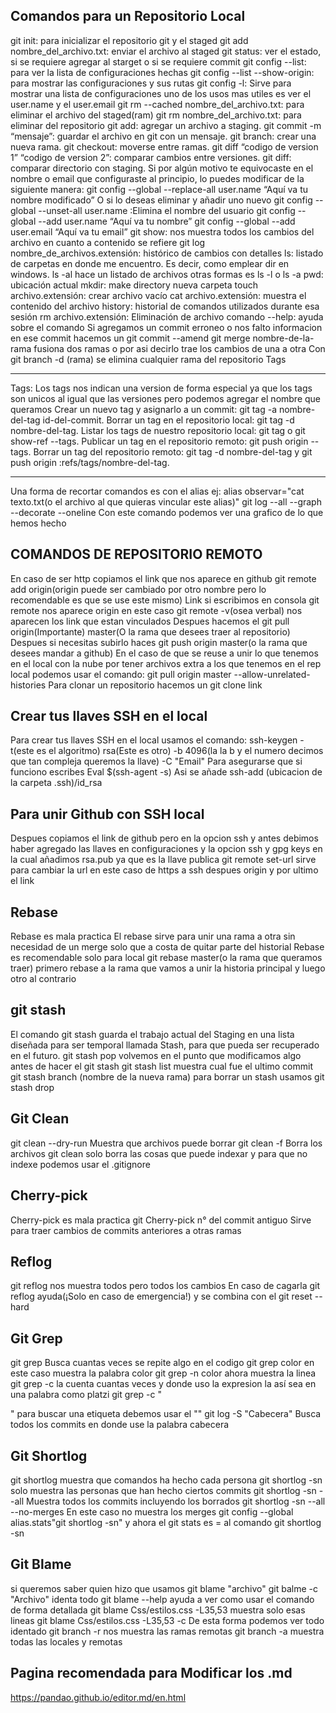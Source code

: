 Comandos para un Repositorio Local
----------------------------

git init: para inicializar el repositorio git y el staged
git add nombre_del_archivo.txt: enviar el archivo al staged
git status: ver el estado, si se requiere agregar al starget o si se requiere commit
git config --list: para ver la lista de configuraciones hechas
git config --list --show-origin: para mostrar las configuraciones y sus rutas
git config -l: Sirve para mostrar una lista de configuraciones uno de los usos mas utiles es ver el user.name y el user.email
git rm --cached nombre_del_archivo.txt: para eliminar el archivo del staged(ram)
git rm nombre_del_archivo.txt: para eliminar del repositorio
git add: agregar un archivo a staging.
git commit -m “mensaje”: guardar el archivo en git con un mensaje.
git branch: crear una nueva rama.
git checkout: moverse entre ramas.
git diff “codigo de version 1” “codigo de version 2”: comparar cambios entre versiones.
git diff: comparar directorio con staging.
Si por algún motivo te equivocaste en el nombre o email que configuraste al principio, lo puedes modificar de la siguiente manera:
git config --global --replace-all user.name “Aquí va tu nombre modificado”
O si lo deseas eliminar y añadir uno nuevo
git config --global --unset-all user.name :Elimina el nombre del usuario
git config --global --add user.name “Aquí va tu nombre”
git config --global --add user.email “Aquí va tu email”
git show: nos muestra todos los cambios del archivo en cuanto a contenido se refiere
git log nombre_de_archivos.extensión: histórico de cambios con detalles
ls: listado de carpetas en donde me encuentro. Es decir, como emplear dir en windows.
ls -al hace un listado de archivos otras formas es ls -l o ls -a
pwd: ubicación actual
mkdir: make directory nueva carpeta
touch archivo.extensión: crear archivo vacío
cat archivo.extensión: muestra el contenido del archivo
history: historial de comandos utilizados durante esa sesión
rm archivo.extensión: Eliminación de archivo
comando --help: ayuda sobre el comando
Si agregamos un commit erroneo o nos falto informacion en ese commit hacemos un git commit --amend
git merge nombre-de-la-rama fusiona dos ramas o por asi decirlo trae los cambios de una a otra
Con git branch -d (rama) se elimina cualquier rama del repositorio
Tags

------------------------------------------------------
Tags: Los tags nos indican una version de forma especial ya que los tags son unicos al igual que las versiones pero podemos agregar el nombre que queramos
Crear un nuevo tag y asignarlo a un commit: git tag -a nombre-del-tag id-del-commit.
Borrar un tag en el repositorio local: git tag -d nombre-del-tag.
Listar los tags de nuestro repositorio local: git tag o git show-ref --tags.
Publicar un tag en el repositorio remoto: git push origin --tags.
Borrar un tag del repositorio remoto: git tag -d nombre-del-tag y git push origin :refs/tags/nombre-del-tag.

------------------------------
Una forma de recortar comandos es con el alias ej: alias observar="cat texto.txt(o el archivo al que quieras vincular este alias)"
git log --all --graph --decorate --oneline Con este comando podemos ver una grafico de lo que hemos hecho

COMANDOS DE REPOSITORIO REMOTO
----------------------------------------------

En caso de ser http copiamos el link que nos aparece en github
git remote add origin(origin puede ser cambiado por otro nombre pero lo recomendable es que se use este mismo) Link
si escribimos en consola git remote nos aparece origin en este caso
git remote -v(osea verbal) nos aparecen los link que estan vinculados
Despues hacemos el git pull origin(Importante) master(O la rama que desees traer al repositorio)
Despues si necesitas subirlo haces git push origin master(o la rama que desees mandar a github)
En el caso de que se reuse a unir lo que tenemos en el local con la nube por tener archivos extra a los que tenemos en el rep local podemos usar el comando: git pull origin master --allow-unrelated-histories
Para clonar un repositorio hacemos un git clone link

Crear tus llaves SSH en el local
-----------------------------------------------------------
Para crear tus llaves SSH en el local usamos el comando:
ssh-keygen -t(este es el algoritmo) rsa(Este es otro) -b 4096(la la b y el numero decimos que tan compleja queremos la llave) -C "Email"
Para asegurarse que si funciono escribes Eval $(ssh-agent -s)
Asi se añade ssh-add (ubicacion de la carpeta .ssh)/id_rsa

Para unir Github con SSH local
-------------------
Despues copiamos el link de github pero en la opcion ssh
y antes debimos haber agregado las llaves en configuraciones y la opcion ssh y gpg keys en la cual añadimos rsa.pub ya que es la llave publica
git remote set-url sirve para cambiar la url en este caso de https a ssh despues origin y por ultimo el link

Rebase
------------------------------
Rebase es mala practica
El rebase sirve para unir una rama a otra sin necesidad de un merge solo que a costa de quitar parte del historial
Rebase es recomendable solo para local
git rebase master(o la rama que queramos traer)
primero rebase a la rama que vamos a unir la historia principal y luego otro al contrario

git stash
--------------------------
El comando git stash guarda el trabajo actual del Staging en una lista diseñada para ser temporal llamada Stash, para que pueda ser recuperado en el futuro.
git stash pop volvemos en el punto que modificamos algo antes de hacer el git stash
git stash list muestra cual fue el ultimo commit
git stash branch (nombre de la nueva rama)
para borrar un stash usamos git stash drop

Git Clean
----------------------------
git clean --dry-run Muestra que archivos puede borrar
git clean -f Borra los archivos
git clean solo borra las cosas que puede indexar y para que no indexe podemos usar el .gitignore

Cherry-pick
------------------------------
Cherry-pick es mala practica
git Cherry-pick n° del commit antiguo
Sirve para traer cambios de commits anteriores a otras ramas

Reflog
---------------------------
git reflog nos muestra todos pero todos los cambios
En caso de cagarla git reflog ayuda(¡Solo en caso de emergencia!) y se combina con el git reset --hard

Git Grep
-----------------------------
git grep Busca cuantas veces se repite algo en el codigo
git grep color en este caso muestra la palabra color
git grep -n color ahora muestra la linea
git grep -c la cuenta cuantas veces y donde uso la expresion la así sea en una palabra como platzi
git grep -c "<p>" para buscar una etiqueta debemos usar el ""
git log -S "Cabecera" Busca todos los commits en donde use la palabra cabecera

Git Shortlog
------------------------------
git shortlog muestra que comandos ha hecho cada persona
git shortlog -sn solo muestra las personas que han hecho ciertos commits
git shortlog -sn --all Muestra todos los commits incluyendo los borrados
git shortlog -sn --all --no-merges En este caso no muestra los merges
git config --global alias.stats"git shortlog -sn"
y ahora el git stats es = al comando git shortlog -sn

Git Blame
----------------------------------------
si queremos saber quien hizo que usamos git blame "archivo"
git balme -c "Archivo" identa todo
git blame --help ayuda a ver como usar el comando de forma detallada
git blame Css/estilos.css -L35,53 muestra solo esas lineas
git blame Css/estilos.css -L35,53 -c De esta forma podemos ver todo identado
git branch -r nos muestra las ramas remotas
git branch -a muestra todas las locales y remotas

Pagina recomendada para Modificar los .md
--------------------------------------
https://pandao.github.io/editor.md/en.html
